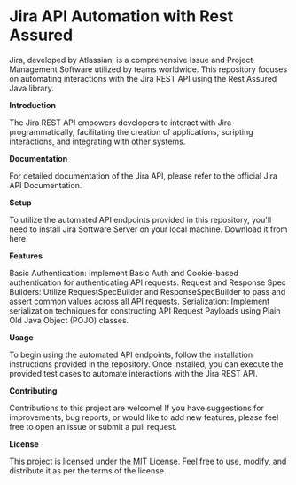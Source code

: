 # **Jira API Automation with Rest Assured**

Jira, developed by Atlassian, is a comprehensive Issue and Project Management Software utilized by teams worldwide. This repository focuses on automating interactions with the Jira REST API using the Rest Assured Java library.

**Introduction**

The Jira REST API empowers developers to interact with Jira programmatically, facilitating the creation of applications, scripting interactions, and integrating with other systems.

**Documentation**

For detailed documentation of the Jira API, please refer to the official Jira API Documentation.

**Setup**

To utilize the automated API endpoints provided in this repository, you'll need to install Jira Software Server on your local machine. Download it from here.

**Features**

Basic Authentication: Implement Basic Auth and Cookie-based authentication for authenticating API requests.
Request and Response Spec Builders: Utilize RequestSpecBuilder and ResponseSpecBuilder to pass and assert common values across all API requests.
Serialization: Implement serialization techniques for constructing API Request Payloads using Plain Old Java Object (POJO) classes.

**Usage**

To begin using the automated API endpoints, follow the installation instructions provided in the repository. Once installed, you can execute the provided test cases to automate interactions with the Jira REST API.

**Contributing**

Contributions to this project are welcome! If you have suggestions for improvements, bug reports, or would like to add new features, please feel free to open an issue or submit a pull request.

**License**

This project is licensed under the MIT License. Feel free to use, modify, and distribute it as per the terms of the license.
